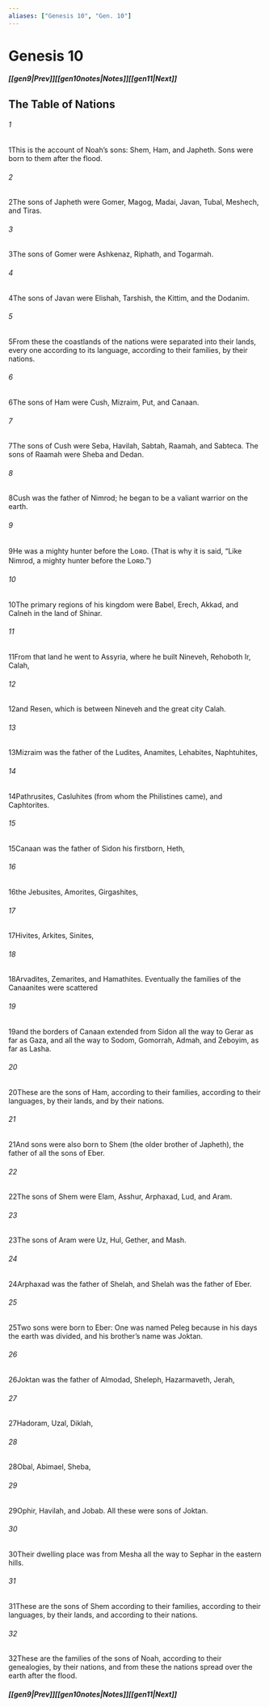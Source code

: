 ```yaml
---
aliases: ["Genesis 10", "Gen. 10"]
---
```

# Genesis 10
##### <span class=arrow-left></span>[[gen9|Prev]]<span class=navigation-separator></span>[[gen10notes|Notes]]<span class=navigation-separator></span>[[gen11|Next]]<span class=arrow-right></span>
## The Table of Nations
###### 1
<span class=verse-first>1</span>This is the account of Noah’s sons: Shem, Ham, and Japheth. Sons were born to them after the flood.
<div class=paragraph-break></div>

###### 2
<span class=verse-first>2</span>The sons of Japheth were Gomer, Magog, Madai, Javan, Tubal, Meshech, and Tiras.
###### 3
<span class=verse-body>3</span>The sons of Gomer were Ashkenaz, Riphath, and Togarmah.
###### 4
<span class=verse-body>4</span>The sons of Javan were Elishah, Tarshish, the Kittim, and the Dodanim.
###### 5
<span class=verse-body>5</span>From these the coastlands of the nations were separated into their lands, every one according to its language, according to their families, by their nations.
<div class=paragraph-break></div>

###### 6
<span class=verse-first>6</span>The sons of Ham were Cush, Mizraim, Put, and Canaan.
###### 7
<span class=verse-body>7</span>The sons of Cush were Seba, Havilah, Sabtah, Raamah, and Sabteca. The sons of Raamah were Sheba and Dedan.
###### 8
<span class=verse-body>8</span>Cush was the father of Nimrod; he began to be a valiant warrior on the earth.
###### 9
<span class=verse-body>9</span>He was a mighty hunter before the Lᴏʀᴅ. (That is why it is said, “Like Nimrod, a mighty hunter before the Lᴏʀᴅ.”)
###### 10
<span class=verse-body>10</span>The primary regions of his kingdom were Babel, Erech, Akkad, and Calneh in the land of Shinar.
###### 11
<span class=verse-body>11</span>From that land he went to Assyria, where he built Nineveh, Rehoboth Ir, Calah,
###### 12
<span class=verse-body>12</span>and Resen, which is between Nineveh and the great city Calah.
###### 13
<span class=verse-body>13</span>Mizraim was the father of the Ludites, Anamites, Lehabites, Naphtuhites,
###### 14
<span class=verse-body>14</span>Pathrusites, Casluhites (from whom the Philistines came), and Caphtorites.
<div class=paragraph-break></div>

###### 15
<span class=verse-first>15</span>Canaan was the father of Sidon his firstborn, Heth,
###### 16
<span class=verse-body>16</span>the Jebusites, Amorites, Girgashites,
###### 17
<span class=verse-body>17</span>Hivites, Arkites, Sinites,
###### 18
<span class=verse-body>18</span>Arvadites, Zemarites, and Hamathites. Eventually the families of the Canaanites were scattered
###### 19
<span class=verse-body>19</span>and the borders of Canaan extended from Sidon all the way to Gerar as far as Gaza, and all the way to Sodom, Gomorrah, Admah, and Zeboyim, as far as Lasha.
###### 20
<span class=verse-body>20</span>These are the sons of Ham, according to their families, according to their languages, by their lands, and by their nations.
<div class=paragraph-break></div>

###### 21
<span class=verse-first>21</span>And sons were also born to Shem (the older brother of Japheth), the father of all the sons of Eber.
###### 22
<span class=verse-body>22</span>The sons of Shem were Elam, Asshur, Arphaxad, Lud, and Aram.
###### 23
<span class=verse-body>23</span>The sons of Aram were Uz, Hul, Gether, and Mash.
###### 24
<span class=verse-body>24</span>Arphaxad was the father of Shelah, and Shelah was the father of Eber.
###### 25
<span class=verse-body>25</span>Two sons were born to Eber: One was named Peleg because in his days the earth was divided, and his brother’s name was Joktan.
###### 26
<span class=verse-body>26</span>Joktan was the father of Almodad, Sheleph, Hazarmaveth, Jerah,
###### 27
<span class=verse-body>27</span>Hadoram, Uzal, Diklah,
###### 28
<span class=verse-body>28</span>Obal, Abimael, Sheba,
###### 29
<span class=verse-body>29</span>Ophir, Havilah, and Jobab. All these were sons of Joktan.
###### 30
<span class=verse-body>30</span>Their dwelling place was from Mesha all the way to Sephar in the eastern hills.
###### 31
<span class=verse-body>31</span>These are the sons of Shem according to their families, according to their languages, by their lands, and according to their nations.
<div class=paragraph-break></div>

###### 32
<span class=verse-first>32</span>These are the families of the sons of Noah, according to their genealogies, by their nations, and from these the nations spread over the earth after the flood.
##### <span class=arrow-left></span>[[gen9|Prev]]<span class=navigation-separator></span>[[gen10notes|Notes]]<span class=navigation-separator></span>[[gen11|Next]]<span class=arrow-right></span>
